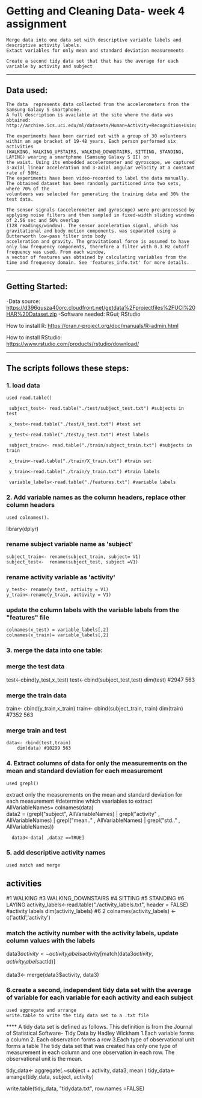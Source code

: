 # Getting and Cleaning Data- week 4 assignment

	Merge data into one data set with descriptive variable labels and descriptive activity labels.
	Extact variables for only mean and standard deviation measurements

	Create a second tidy data set that that has the average for each variable by activity and subject
__________________________________________________


## Data used:
	The data  represents data collected from the accelerometers from the Samsung Galaxy S smartphone. 
	A full description is available at the site where the data was obtained: http://archive.ics.uci.edu/ml/datasets/Human+Activity+Recognition+Using+Smartphones

	The experiments have been carried out with a group of 30 volunteers within an age bracket of 19-48 years. Each person performed six activities 
	(WALKING, WALKING_UPSTAIRS, WALKING_DOWNSTAIRS, SITTING, STANDING, LAYING) wearing a smartphone (Samsung Galaxy S II) on 
	the waist. Using its embedded accelerometer and gyroscope, we captured 3-axial linear acceleration and 3-axial angular velocity at a constant rate of 50Hz. 
	The experiments have been video-recorded to label the data manually. The obtained dataset has been randomly partitioned into two sets, where 70% of the
 	volunteers was selected for generating the training data and 30% the test data.   

	The sensor signals (accelerometer and gyroscope) were pre-processed by applying noise filters and then sampled in fixed-width sliding windows of 2.56 sec and 50% overlap
 	(128 readings/window). The sensor acceleration signal, which has gravitational and body motion components, was separated using a Butterworth low-pass filter into body 
	acceleration and gravity. The gravitational force is assumed to have only low frequency components, therefore a filter with 0.3 Hz cutoff frequency was used. From each window, 
	a vector of features was obtained by calculating variables from the time and frequency domain. See 'features_info.txt' for more details. 
__________________________________________________
## Getting Started:

-Data source: https://d396qusza40orc.cloudfront.net/getdata%2Fprojectfiles%2FUCI%20HAR%20Dataset.zip
-Software needed: RGui; RStudio

How to install R: https://cran.r-project.org/doc/manuals/R-admin.html

How to install RStudio: https://www.rstudio.com/products/rstudio/download/
__________________________________________________
## The scripts follows these steps:
### 1. load data
	used read.table()

     subject_test<- read.table("./test/subject_test.txt") #subjects in test
                                                    
     x_test<-read.table("./test/X_test.txt") #test set
                                                    
     y_test<-read.table("./test/y_test.txt") #test labels
                                           
     subject_train<- read.table("./train/subject_train.txt") #subjects in train
                                                   
     x_train<-read.table("./train/X_train.txt") #train set
                                                   
     y_train<-read.table("./train/y_train.txt") #train labels
                        
     variable_labels<-read.table("./features.txt") #variable labels 
                      

  ### 2. Add variable names as the column headers, replace other column headers
	used colnames().                       
library(dplyr)
### rename subject variable name as 'subject'
    subject_train<- rename(subject_train, subject= V1)
    subject_test<-  rename(subject_test, subject =V1)

### rename activity variable as 'activity'
    y_test<- rename(y_test, activity = V1)
    y_train<-rename(y_train, activity = V1)
      
### update the column labels with the variable labels from the "features"  file
    colnames(x_test) = variable_labels[,2]  
    colnames(x_train)= variable_labels[,2]

### 3. merge the data into one table:

### merge the test data
   test<-cbind(y_test,x_test)
   test<-cbind(subject_test,test)
        dim(test) #2947 563
   
### merge the train data
   train<- cbind(y_train,x_train)
   train<- cbind(subject_train, train)
        dim(train) #7352  563
   
### merge train and test
    data<- rbind(test,train) 
        dim(data) #10299 563


### 4. Extract columns of data for only the measurements on the mean and standard deviation for each measurement 
	used grepl()

extract only the measurements on the mean and standard deviation for each measurement 
#determine which vaariables to extract
      AllVariableNames= colnames(data)  
      data2 = (grepl("subject", AllVariableNames)
              | grepl("activity" , AllVariableNames) 
              | grepl("mean.." , AllVariableNames)
	      | grepl("std.." , AllVariableNames)) 
      
      data3<-data[ ,data2 ==TRUE]
      
### 5.  add descriptive activity names 
	used match and merge

   ## activities
   #1 WALKING
   #3 WALKING_DOWNSTAIRS
   #4 SITTING
   #5 STANDING
   #6 LAYING
   activity_labels<-read.table("./activity_labels.txt", header = FALSE) #activity labels
   dim(activity_labels) #6 2
   colnames(activity_labels) <- c('actId','activity')
  
### match the activity number with the activity labels, update column values with the labels
   data3$activity<- activity_labels$activity[match(data3$activity, activity_labels$actId)]
   
data3<- merge(data3$activity, data3)



### 6.create a second, independent tidy data set with the average of variable for each variable for each activity and each subject
  	used aggregate and arrange
	write.table to write the tidy data set to a .txt file

 **** A tidy data set is defined as follows. This definition is from the Journal of Statistical Software- Tidy Data by Hadley Wickham
	1.Each variable forms a column
	2. Each observation forms a row
	3.Each type of observational unit forms a table
The tidy data set that was created  has only one type of measurement in each column and one observation in each row. The observational unit is the mean.
   
   tidy_data<- aggregate(.~subject + activity, data3, mean )
   tidy_data<- arrange(tidy_data, subject, activity)
   
   write.table(tidy_data, "tidydata.txt", row.names =FALSE)



